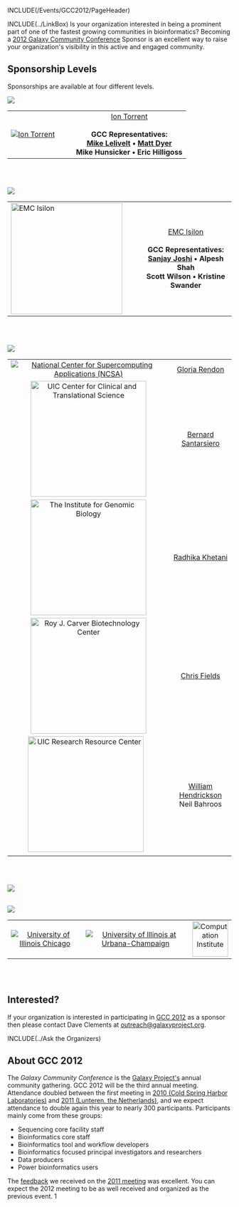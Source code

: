 INCLUDE(/Events/GCC2012/PageHeader)


INCLUDE(../LinkBox)
Is your organization interested in being a prominent part of one of the fastest growing communities in bioinformatics?  Becoming a [2012 Galaxy Community Conference](../) Sponsor is an excellent way to raise your organization's visibility in this active and engaged community.


## Sponsorship Levels

Sponsorships are available at four different levels.

![](/PlatinumBanner.png)

<table>
  <tr>
    <td style=" border: none"> <a href='http://www.lifetechnologies.com/'><img src='/IonTorrentLogo340.png' alt='Ion Torrent'  /></a> </td>
    <td style=" border: none"> </td>
    <td style=" border: none"> </td>
    <td style=" border: none; text-align: center"> </strong><a href='http://www.lifetechnologies.com/'>Ion Torrent</a><strong><br /><br />GCC Representatives: <br /><a href='/MikeLelivelt.md'>Mike Lelivelt</a> &bull; <a href='/MattDyer.md'>Matt Dyer</a><br />Mike Hunsicker &bull; Eric Hilligoss </td>
  </tr>
</table>

<br /><br />

![](/GoldBanner.png)

<table>
  <tr>
    <td style=" border: none"> <a href='http://www.emc.com/isilon'><img src='/EMCLogo260.png' alt='EMC Isilon' width="250" /></a> </td>
    <td style=" border: none"> </td>
    <td style=" border: none"> </td>
    <td style=" border: none; text-align: center"> </strong><a href='http://www.emc.com/isilon'>EMC Isilon</a><strong><br /><br />GCC Representatives: <br /><a href='/SanjayJoshi.md'>Sanjay Joshi</a> &bull; Alpesh Shah<br />Scott Wilson &bull; Kristine Swander </td>
  </tr>
</table>

<br /><br />


![](/SilverBanner.png)

<table>
  <tr>
    <td style=" text-align: center; vertical-align: bottom; border: none"> <a href='http://www.ncsa.illinois.edu/'><img src='/NCSALogoSmall.png' alt='National Center for Supercomputing Applications (NCSA)'  /></a> </td>
    <td style=" border: none; text-align: center;"> <a href='https://netfiles.uiuc.edu/grendon/www/'>Gloria Rendon</a> </td>
  </tr>
  <tr>
    <td style=" text-align: center; vertical-align: bottom; border: none"> <a href='http://www.ccts.uic.edu/'><img src='/UIC_CCTS_Logo.png' alt='UIC Center for Clinical and Translational Science' width="260" /></a> </td>
    <td style=" border: none; text-align: center;"> <a href='http://www.uic.edu/labs/bds/bdslab/Welcome.html'>Bernard Santarsiero</a> </td>
  </tr>
  <tr>
    <td style=" text-align: center; border: none;"> <a href='http://www.igb.uiuc.edu/'><img src='/UIUC_IGB280.png' alt='The Institute for Genomic Biology' width=260 /></a> </td>
    <td style=" border: none; text-align: center;"> <a href='/RadhikaKhetani.md'>Radhika Khetani</a> </td>
  </tr>
  <tr>
    <td style=" text-align: center; border: none"> <a href='http://www.biotech.uiuc.edu/'><img src='/UIUC_RJC_Biotech_Center280.png' alt='Roy J. Carver Biotechnology Center' width=260 /></a> </td>
    <td style=" border: none; text-align: center;"> <a href='http://www.bioperl.org/wiki/User:Cjfields'>Chris Fields</a> </td>
  </tr>
  <tr>
    <td style=" text-align: center; vertical-align: bottom; border: none"> <a href='http://www.rrc.uic.edu/'><img src='/UIC_RRC_Logo.png' alt='UIC Research Resource Center' width="260" /></a>  &nbsp;&nbsp; </td>
    <td style=" border: none; text-align: center;"> <a href='http://www.uic.edu/depts/mcmi/faculty/hendrickson/'>William Hendrickson</a><br />Neil Bahroos  </td>
  </tr>
</table>

<br /><br />

![](/BronzeBanner.png)
<br /><br />

![](/HostsBanner.png)
<div class='indent'>

<table>
  <tr>
    <td style=" text-align: center; border: none"> <a href='http://uic.edu/'><img src='/Images/Logos/UICLogo.png' alt='University of Illinois Chicago'  /></a> </td>
    <td style=" text-align: center; border: none"> &nbsp;&nbsp; <a href='http://illinois.edu/'><img src='/Images/Logos/UIUCLogo.png' alt='University of Illinois at Urbana-Champaign'  /></a> &nbsp;&nbsp; </td>
    <td style=" text-align: center; border: none"> <a href='http://http://www.ci.uchicago.edu/'><img src='/Images/Logos/ComputaitonInstituteLogo.png' alt='Computation Institute' height=80 /></a> </td>
  </tr>
</table>


</div>
<br /><br />


## Interested?

If your organization is interested in participating in [GCC 2012](../) as a sponsor then please contact Dave Clements at [outreach@galaxyproject.org](outreach@galaxyproject.org).

INCLUDE(../Ask the Organizers)

## About GCC 2012

The *Galaxy Community Conference* is the [Galaxy Project's](http://galaxyproject.org/) annual community gathering.  GCC 2012 will be the third annual meeting.  Attendance doubled between the first meeting in [2010 (Cold Spring Harbor Laboratories)](../../GDC2010) and [2011 (Lunteren, the Netherlands)](../../GCC2011), and we expect attendance to double again this year to nearly 300 participants.  Participants mainly come from these groups:
* Sequencing core facility staff
* Bioinformatics core staff
* Bioinformatics tool and workflow developers
* Bioinformatics focused principal investigators and researchers
* Data producers
* Power bioinformatics users

The [feedback](/Events/GCC2011.md#feedback) we received on the [2011 meeting](/Events/GCC2011) was excellent.  You can expect the 2012 meeting to be as well received and organized as the previous event.
1
